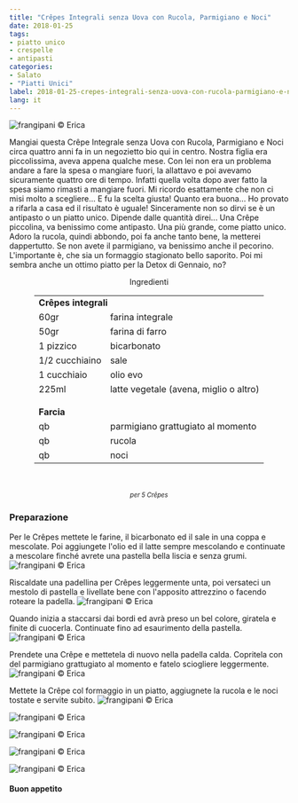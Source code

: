 ```yaml
---
title: "Crêpes Integrali senza Uova con Rucola, Parmigiano e Noci"
date: 2018-01-25
tags:
- piatto unico
- crespelle
- antipasti
categories:
- Salato
- "Piatti Unici"
label: 2018-01-25-crepes-integrali-senza-uova-con-rucola-parmigiano-e-noci
lang: it
---
```

![](header.jpg "frangipani © Erica")

Mangiai questa Crêpe Integrale senza Uova con Rucola, Parmigiano e Noci circa quattro anni fa in un negozietto bio qui in centro. Nostra figlia era piccolissima, aveva appena qualche mese. Con lei non era un problema andare a fare la spesa o mangiare fuori, la allattavo e poi avevamo sicuramente quattro ore di tempo. Infatti quella volta dopo aver fatto la spesa siamo rimasti a mangiare fuori. Mi ricordo esattamente che non ci misi molto a scegliere... E fu la scelta giusta! Quanto era buona... Ho provato a rifarla a casa ed il risultato è uguale! Sinceramente non so dirvi se è un antipasto o un piatto unico. Dipende dalle quantità direi... Una Crêpe piccolina, va benissimo come antipasto. Una più grande, come piatto unico. Adoro la rucola, quindi abbondo, poi fa anche tanto bene, la metterei dappertutto. Se non avete il parmigiano, va benissimo anche il pecorino. L'importante è, che sia un formaggio stagionato bello saporito. Poi mi sembra anche un ottimo piatto per la Detox di Gennaio, no?

<div id="wrapper" style="text-align: center">
  <div id="yourdiv" style="display: inline-block;">
    <div class="ingredients">
      <div class="ingredients-title">Ingredienti</div>
      <table>
        <tbody>
          <tr>
            <td colspan="2"><b>Crêpes integrali</b></td>
          </tr>
          <tr>
            <td>60gr</td>
            <td>farina integrale</td>
          </tr>
          <tr>
            <td>50gr</td>
            <td>farina di farro</td>
          </tr>
          <tr>
            <td>1 pizzico</td>
            <td>bicarbonato</td>
          </tr>
          <tr>
            <td>1/2 cucchiaino</td>
            <td>sale</td>
          </tr>
          <tr>
            <td>1 cucchiaio</td>
            <td>olio evo</td>
          </tr>
          <tr>
            <td>225ml</td>
            <td>latte vegetale (avena, miglio o altro)</td>
          </tr>
          <tr style="height: 15px;"></tr>
          <tr>          
            <td colspan="2"><b>Farcia</b></td>
          </tr>      
          <tr> 
            <td>qb</td>
            <td>parmigiano grattugiato al momento</td>
          </tr>
          <tr>
            <td>qb</td>
            <td>rucola</td>
          </tr>
          <tr>
            <td>qb</td>
            <td>noci</td>
          </tr>
        </tbody>
      </table>
      <br></br>
      <i class="pull-right" style="font-size: 80%;">per 5 Crêpes</i>
    </div>
  </div>
</div>


<h3>
  <font color="grey">
    <i class="fa fa-cogs"></i>
  </font> Preparazione
</h3>

Per le Crêpes mettete le farine, il bicarbonato ed il sale in una coppa e mescolate. Poi aggiungete l'olio ed il latte sempre mescolando e continuate a mescolare finché avrete una pastella bella liscia e senza grumi.
![](pastella.jpg "frangipani © Erica")

Riscaldate una padellina per Crêpes leggermente unta, poi versateci un mestolo di pastella e livellate bene con l'apposito attrezzino o facendo roteare la padella.
![](padella.jpg "frangipani © Erica")

Quando inizia a staccarsi dai bordi ed avrà preso un bel colore, giratela e finite di cuocerla. Continuate fino ad esaurimento della pastella.
![](crepes.jpg "frangipani © Erica")

Prendete una Crêpe e mettetela di nuovo nella padella calda. Copritela con del parmigiano grattugiato al momento e fatelo sciogliere leggermente. 
![](parmigiano.jpg "frangipani © Erica")

Mettete la Crêpe col formaggio in un piatto, aggiugnete la rucola e le noci tostate e servite subito.
![](risultato1.jpg "frangipani © Erica")

![](risultato2.jpg "frangipani © Erica")

![](risultato3.jpg "frangipani © Erica")

![](risultato4.jpg "frangipani © Erica")

![](risultato5.jpg "frangipani © Erica")

<h4>Buon appetito
  <font color="red">
    <i class="fa fa-smile-o"></i>
  </font>
</h4>
